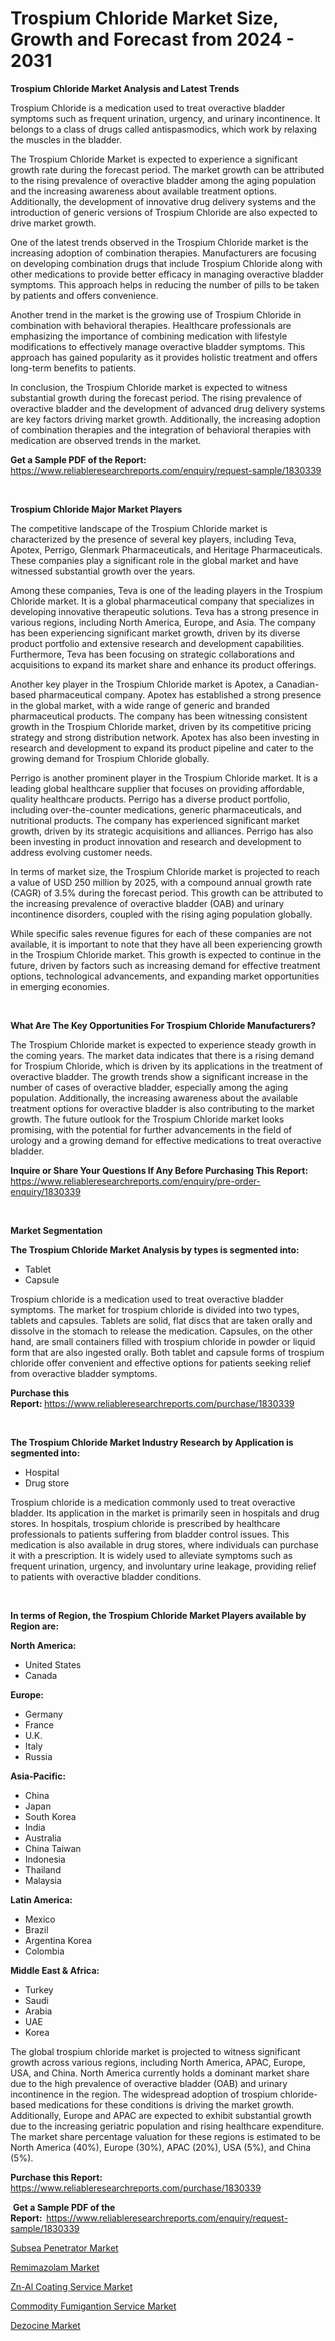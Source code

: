 <p><h1>Trospium Chloride Market Size, Growth and Forecast from 2024 - 2031</h1></p><p><strong>Trospium Chloride Market Analysis and Latest Trends</strong></p>
<p><p>Trospium Chloride is a medication used to treat overactive bladder symptoms such as frequent urination, urgency, and urinary incontinence. It belongs to a class of drugs called antispasmodics, which work by relaxing the muscles in the bladder.</p><p>The Trospium Chloride Market is expected to experience a significant growth rate during the forecast period. The market growth can be attributed to the rising prevalence of overactive bladder among the aging population and the increasing awareness about available treatment options. Additionally, the development of innovative drug delivery systems and the introduction of generic versions of Trospium Chloride are also expected to drive market growth.</p><p>One of the latest trends observed in the Trospium Chloride market is the increasing adoption of combination therapies. Manufacturers are focusing on developing combination drugs that include Trospium Chloride along with other medications to provide better efficacy in managing overactive bladder symptoms. This approach helps in reducing the number of pills to be taken by patients and offers convenience.</p><p>Another trend in the market is the growing use of Trospium Chloride in combination with behavioral therapies. Healthcare professionals are emphasizing the importance of combining medication with lifestyle modifications to effectively manage overactive bladder symptoms. This approach has gained popularity as it provides holistic treatment and offers long-term benefits to patients.</p><p>In conclusion, the Trospium Chloride market is expected to witness substantial growth during the forecast period. The rising prevalence of overactive bladder and the development of advanced drug delivery systems are key factors driving market growth. Additionally, the increasing adoption of combination therapies and the integration of behavioral therapies with medication are observed trends in the market.</p></p>
<p><strong>Get a Sample PDF of the Report:&nbsp;</strong> <a href="https://www.reliableresearchreports.com/enquiry/request-sample/1830339">https://www.reliableresearchreports.com/enquiry/request-sample/1830339</a></p>
<p>&nbsp;</p>
<p><strong>Trospium Chloride Major Market Players</strong></p>
<p><p>The competitive landscape of the Trospium Chloride market is characterized by the presence of several key players, including Teva, Apotex, Perrigo, Glenmark Pharmaceuticals, and Heritage Pharmaceuticals. These companies play a significant role in the global market and have witnessed substantial growth over the years.</p><p>Among these companies, Teva is one of the leading players in the Trospium Chloride market. It is a global pharmaceutical company that specializes in developing innovative therapeutic solutions. Teva has a strong presence in various regions, including North America, Europe, and Asia. The company has been experiencing significant market growth, driven by its diverse product portfolio and extensive research and development capabilities. Furthermore, Teva has been focusing on strategic collaborations and acquisitions to expand its market share and enhance its product offerings.</p><p>Another key player in the Trospium Chloride market is Apotex, a Canadian-based pharmaceutical company. Apotex has established a strong presence in the global market, with a wide range of generic and branded pharmaceutical products. The company has been witnessing consistent growth in the Trospium Chloride market, driven by its competitive pricing strategy and strong distribution network. Apotex has also been investing in research and development to expand its product pipeline and cater to the growing demand for Trospium Chloride globally.</p><p>Perrigo is another prominent player in the Trospium Chloride market. It is a leading global healthcare supplier that focuses on providing affordable, quality healthcare products. Perrigo has a diverse product portfolio, including over-the-counter medications, generic pharmaceuticals, and nutritional products. The company has experienced significant market growth, driven by its strategic acquisitions and alliances. Perrigo has also been investing in product innovation and research and development to address evolving customer needs.</p><p>In terms of market size, the Trospium Chloride market is projected to reach a value of USD 250 million by 2025, with a compound annual growth rate (CAGR) of 3.5% during the forecast period. This growth can be attributed to the increasing prevalence of overactive bladder (OAB) and urinary incontinence disorders, coupled with the rising aging population globally.</p><p>While specific sales revenue figures for each of these companies are not available, it is important to note that they have all been experiencing growth in the Trospium Chloride market. This growth is expected to continue in the future, driven by factors such as increasing demand for effective treatment options, technological advancements, and expanding market opportunities in emerging economies.</p></p>
<p>&nbsp;</p>
<p><strong>What Are The Key Opportunities For Trospium Chloride Manufacturers?</strong></p>
<p><p>The Trospium Chloride market is expected to experience steady growth in the coming years. The market data indicates that there is a rising demand for Trospium Chloride, which is driven by its applications in the treatment of overactive bladder. The growth trends show a significant increase in the number of cases of overactive bladder, especially among the aging population. Additionally, the increasing awareness about the available treatment options for overactive bladder is also contributing to the market growth. The future outlook for the Trospium Chloride market looks promising, with the potential for further advancements in the field of urology and a growing demand for effective medications to treat overactive bladder.</p></p>
<p><strong>Inquire or Share Your Questions If Any Before Purchasing This Report:</strong> <a href="https://www.reliableresearchreports.com/enquiry/pre-order-enquiry/1830339">https://www.reliableresearchreports.com/enquiry/pre-order-enquiry/1830339</a></p>
<p>&nbsp;</p>
<p><strong>Market Segmentation</strong></p>
<p><strong>The Trospium Chloride Market Analysis by types is segmented into:</strong></p>
<p><ul><li>Tablet</li><li>Capsule</li></ul></p>
<p><p>Trospium chloride is a medication used to treat overactive bladder symptoms. The market for trospium chloride is divided into two types, tablets and capsules. Tablets are solid, flat discs that are taken orally and dissolve in the stomach to release the medication. Capsules, on the other hand, are small containers filled with trospium chloride in powder or liquid form that are also ingested orally. Both tablet and capsule forms of trospium chloride offer convenient and effective options for patients seeking relief from overactive bladder symptoms.</p></p>
<p><strong>Purchase this Report:&nbsp;</strong><a href="https://www.reliableresearchreports.com/purchase/1830339">https://www.reliableresearchreports.com/purchase/1830339</a></p>
<p>&nbsp;</p>
<p><strong>The Trospium Chloride Market Industry Research by Application is segmented into:</strong></p>
<p><ul><li>Hospital</li><li>Drug store</li></ul></p>
<p><p>Trospium chloride is a medication commonly used to treat overactive bladder. Its application in the market is primarily seen in hospitals and drug stores. In hospitals, trospium chloride is prescribed by healthcare professionals to patients suffering from bladder control issues. This medication is also available in drug stores, where individuals can purchase it with a prescription. It is widely used to alleviate symptoms such as frequent urination, urgency, and involuntary urine leakage, providing relief to patients with overactive bladder conditions.</p></p>
<p>&nbsp;</p>
<p><strong>In terms of Region, the Trospium Chloride Market Players available by Region are:</strong></p>
<p>
    <p> <strong> North America: </strong>
        <ul>
            <li>United States</li>
            <li>Canada</li>
        </ul>
        </p> 
    <p> <strong> Europe: </strong>
        <ul>
            <li>Germany</li>
            <li>France</li>
            <li>U.K.</li>
            <li>Italy</li>
            <li>Russia</li>
        </ul>
        </p> 
    <p> <strong> Asia-Pacific: </strong>
        <ul>
            <li>China</li>
            <li>Japan</li>
            <li>South Korea</li>
            <li>India</li>
            <li>Australia</li>
            <li>China Taiwan</li>
            <li>Indonesia</li>
            <li>Thailand</li>
            <li>Malaysia</li>
        </ul>
        </p> 
    <p> <strong> Latin America: </strong>
        <ul>
            <li>Mexico</li>
            <li>Brazil</li>
            <li>Argentina Korea</li>
            <li>Colombia</li>
        </ul>
        </p> 
    <p> <strong> Middle East & Africa: </strong>
        <ul>
            <li>Turkey</li>
            <li>Saudi</li>
            <li>Arabia</li>
            <li>UAE</li>
            <li>Korea</li>
        </ul>
    </p>
    </p>
<p><p>The global trospium chloride market is projected to witness significant growth across various regions, including North America, APAC, Europe, USA, and China. North America currently holds a dominant market share due to the high prevalence of overactive bladder (OAB) and urinary incontinence in the region. The widespread adoption of trospium chloride-based medications for these conditions is driving the market growth. Additionally, Europe and APAC are expected to exhibit substantial growth due to the increasing geriatric population and rising healthcare expenditure. The market share percentage valuation for these regions is estimated to be North America (40%), Europe (30%), APAC (20%), USA (5%), and China (5%).</p></p>
<p><strong>Purchase this Report: </strong><a href="https://www.reliableresearchreports.com/purchase/1830339">https://www.reliableresearchreports.com/purchase/1830339</a></p>
<p>&nbsp;<strong>Get a Sample PDF of the Report:&nbsp;&nbsp;</strong><a href="https://www.reliableresearchreports.com/enquiry/request-sample/1830339">https://www.reliableresearchreports.com/enquiry/request-sample/1830339</a></p>
<p><strong></strong></p>
<p><p><a href="https://www.linkedin.com/pulse/subsea-penetrator-market-size-focuses-dynamics-in-depth-analysis-f7pbc?trackingId=pEDF485wSJ%2Bg%2FBDmYY4YTA%3D%3D">Subsea Penetrator Market</a></p><p><a href="https://www.linkedin.com/pulse/remimazolam-market-size-share-global-analysis-report-2024-80e1c?trackingId=eZb6i%2B8DTGuF%2BcxzKi59Dw%3D%3D">Remimazolam Market</a></p><p><a href="https://www.linkedin.com/pulse/zn-al-coating-service-market-size-share-global-analysis-report-cmvzc?trackingId=wB8kSrsMTMW%2BFuPHlypEDw%3D%3D">Zn-Al Coating Service Market</a></p><p><a href="https://www.linkedin.com/pulse/commodity-fumigantion-service-market-research-report-provides-uugwc?trackingId=%2FfjKfLr9QzqMPnTi2SiVDg%3D%3D">Commodity Fumigantion Service Market</a></p><p><a href="https://www.linkedin.com/pulse/dezocine-market-research-report-unlocks-analysis-financial-wirec?trackingId=REs7phCiSxy%2FXPtqVg6DUg%3D%3D">Dezocine Market</a></p></p>